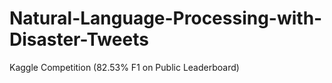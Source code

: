 # Natural-Language-Processing-with-Disaster-Tweets
Kaggle Competition (82.53% F1 on Public Leaderboard)
